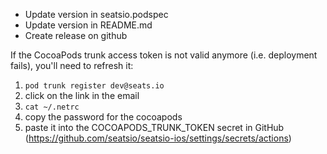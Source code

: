 - Update version in seatsio.podspec
- Update version in README.md
- Create release on github

If the CocoaPods trunk access token is not valid anymore (i.e. deployment fails), you'll need to refresh it:
1. `pod trunk register dev@seats.io`
2. click on the link in the email
3. `cat ~/.netrc`
4. copy the password for the cocoapods
5. paste it into the COCOAPODS_TRUNK_TOKEN secret in GitHub (https://github.com/seatsio/seatsio-ios/settings/secrets/actions)